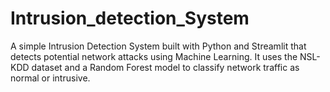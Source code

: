 # Intrusion_detection_System
A simple Intrusion Detection System built with Python and Streamlit that detects potential network attacks using Machine Learning. It uses the NSL-KDD dataset and a Random Forest model to classify network traffic as normal or intrusive.
